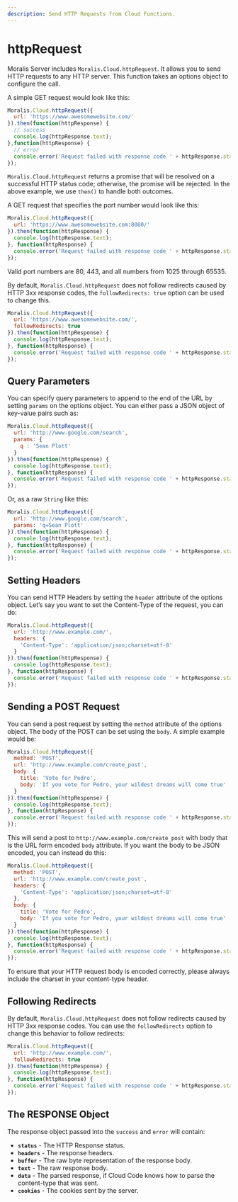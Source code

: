 ```yaml
---
description: Send HTTP Requests from Cloud Functions.
---
```


# httpRequest

Moralis Server includes `Moralis.Cloud.httpRequest`. It allows you to send HTTP requests to any HTTP server. This function takes an options object to configure the call.

A simple GET request would look like this:

```javascript
Moralis.Cloud.httpRequest({
  url: 'https://www.awesomewebsite.com/'
}).then(function(httpResponse) {
  // success
  console.log(httpResponse.text);
},function(httpResponse) {
  // error
  console.error('Request failed with response code ' + httpResponse.status);
});
```

`Moralis.Cloud.httpRequest` returns a promise that will be resolved on a successful HTTP status code; otherwise, the promise will be rejected. In the above example, we use `then()` to handle both outcomes.

A GET request that specifies the port number would look like this:

```javascript
Moralis.Cloud.httpRequest({
  url: 'https://www.awesomewebsite.com:8080/'
}).then(function(httpResponse) {
  console.log(httpResponse.text);
}, function(httpResponse) {
  console.error('Request failed with response code ' + httpResponse.status);
});
```

Valid port numbers are 80, 443, and all numbers from 1025 through 65535.

By default, `Moralis.Cloud.httpRequest` does not follow redirects caused by HTTP 3xx response codes, the `followRedirects: true` option can be used to change this.

```javascript
Moralis.Cloud.httpRequest({
  url: 'https://www.awesomewebsite.com/',
  followRedirects: true
}).then(function(httpResponse) {
  console.log(httpResponse.text);
}, function(httpResponse) {
  console.error('Request failed with response code ' + httpResponse.status);
});
```

## Query Parameters

You can specify query parameters to append to the end of the URL by setting `params` on the options object. You can either pass a JSON object of key-value pairs such as:

```javascript
Moralis.Cloud.httpRequest({
  url: 'http://www.google.com/search',
  params: {
    q : 'Sean Plott'
  }
}).then(function(httpResponse) {
  console.log(httpResponse.text);
}, function(httpResponse) {
  console.error('Request failed with response code ' + httpResponse.status);
});
```

Or, as a raw `String` like this:

```javascript
Moralis.Cloud.httpRequest({
  url: 'http://www.google.com/search',
  params: 'q=Sean Plott'
}).then(function(httpResponse) {
  console.log(httpResponse.text);
}, function(httpResponse) {
  console.error('Request failed with response code ' + httpResponse.status);
});
```

## Setting Headers

You can send HTTP Headers by setting the `header` attribute of the options object. Let’s say you want to set the Content-Type of the request, you can do:

```javascript
Moralis.Cloud.httpRequest({
  url: 'http://www.example.com/',
  headers: {
    'Content-Type': 'application/json;charset=utf-8'
  }
}).then(function(httpResponse) {
  console.log(httpResponse.text);
}, function(httpResponse) {
  console.error('Request failed with response code ' + httpResponse.status);
});
```

## Sending a POST Request

You can send a post request by setting the `method` attribute of the options object. The body of the POST can be set using the `body`. A simple example would be:

```javascript
Moralis.Cloud.httpRequest({
  method: 'POST',
  url: 'http://www.example.com/create_post',
  body: {
    title: 'Vote for Pedro',
    body: 'If you vote for Pedro, your wildest dreams will come true'
  }
}).then(function(httpResponse) {
  console.log(httpResponse.text);
}, function(httpResponse) {
  console.error('Request failed with response code ' + httpResponse.status);
});
```

This will send a post to `http://www.example.com/create_post` with body that is the URL form encoded `body` attribute. If you want the body to be JSON encoded, you can instead do this:

```javascript
Moralis.Cloud.httpRequest({
  method: 'POST',
  url: 'http://www.example.com/create_post',
  headers: {
    'Content-Type': 'application/json;charset=utf-8'
  },
  body: {
    title: 'Vote for Pedro',
    body: 'If you vote for Pedro, your wildest dreams will come true'
  }
}).then(function(httpResponse) {
  console.log(httpResponse.text);
}, function(httpResponse) {
  console.error('Request failed with response code ' + httpResponse.status);
});
```

To ensure that your HTTP request body is encoded correctly, please always include the charset in your content-type header.

## Following Redirects

By default, `Moralis.Cloud.httpRequest` does not follow redirects caused by HTTP 3xx response codes. You can use the `followRedirects` option to change this behavior to follow redirects:

```javascript
Moralis.Cloud.httpRequest({
  url: 'http://www.example.com/',
  followRedirects: true
}).then(function(httpResponse) {
  console.log(httpResponse.text);
}, function(httpResponse) {
  console.error('Request failed with response code ' + httpResponse.status);
});
```

## The RESPONSE Object

The response object passed into the `success` and `error` will contain:

* **`status`** - The HTTP Response status.
* **`headers`** - The response headers.
* **`buffer`** - The raw byte representation of the response body.
* **`text`** - The raw response body.
* **`data`** - The parsed response, if Cloud Code knows how to parse the content-type that was sent.
* **`cookies`** - The cookies sent by the server.
